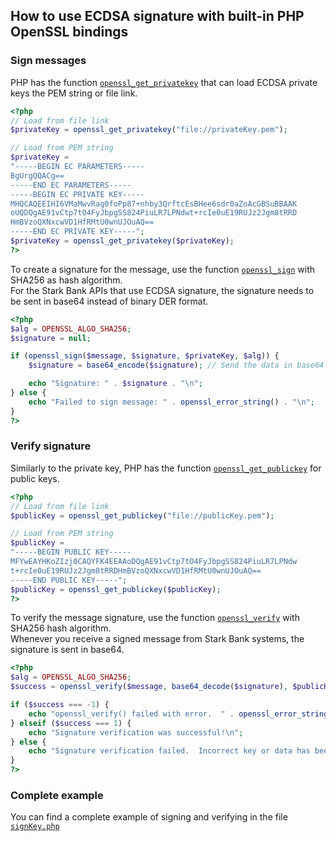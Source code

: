## How to use ECDSA signature with built-in PHP OpenSSL bindings

### Sign messages

PHP has the function [`openssl_get_privatekey`](openssl_get_privatekey) that can load ECDSA private keys the PEM string or file link.

```php
<?php
// Load from file link
$privateKey = openssl_get_privatekey("file://privateKey.pem");

// Load from PEM string
$privateKey =
"-----BEGIN EC PARAMETERS-----
BgUrgQQACg==
-----END EC PARAMETERS-----
-----BEGIN EC PRIVATE KEY-----
MHQCAQEEIHI6VMaMwvRag0foPp87+nhby3QrftcEsBHee6sdr0aZoAcGBSuBBAAK
oUQDQgAE91vCtp7tO4FyJbpgSS824PiuLR7LPNdwt+rcIe0uE19RUJz2Jgm8tRRD
HmBVzoQXNxcwVD1HfRMtU0wnUJOuAQ==
-----END EC PRIVATE KEY-----";
$privateKey = openssl_get_privatekey($privateKey);
?>
```

To create a signature for the message, use the function [`openssl_sign`](openssl_sign) with SHA256 as hash algorithm.  
For the Stark Bank APIs that use ECDSA signature, the signature needs to be sent in base64 instead of binary DER format.


```php
<?php
$alg = OPENSSL_ALGO_SHA256;
$signature = null;

if (openssl_sign($message, $signature, $privateKey, $alg)) {
    $signature = base64_encode($signature); // Send the data in base64

    echo "Signature: " . $signature . "\n";
} else {
    echo "Failed to sign message: " . openssl_error_string() . "\n";
}
?>
```

### Verify signature

Similarly to the private key, PHP has the function [`openssl_get_publickey`](openssl_get_publickey) for public keys.

```php
<?php
// Load from file link
$publicKey = openssl_get_publickey("file://publicKey.pem");

// Load from PEM string
$publicKey =
"-----BEGIN PUBLIC KEY-----
MFYwEAYHKoZIzj0CAQYFK4EEAAoDQgAE91vCtp7tO4FyJbpgSS824PiuLR7LPNdw
t+rcIe0uE19RUJz2Jgm8tRRDHmBVzoQXNxcwVD1HfRMtU0wnUJOuAQ==
-----END PUBLIC KEY-----";
$publicKey = openssl_get_publickey($publicKey);
?>
```

To verify the message signature, use the function [`openssl_verify`](`openssl_verify`) with SHA256 hash algorithm.  
Whenever you receive a signed message from Stark Bank systems, the signature is sent in base64.

```php
<?php
$alg = OPENSSL_ALGO_SHA256;
$success = openssl_verify($message, base64_decode($signature), $publicKey, $alg);

if ($success === -1) {
    echo "openssl_verify() failed with error.  " . openssl_error_string() . "\n";
} elseif ($success === 1) {
    echo "Signature verification was successful!\n";
} else {
    echo "Signature verification failed.  Incorrect key or data has been tampered with\n";
}
?>
```

### Complete example

You can find a complete example of signing and verifying in the file [`signKey.php`](/signKey.php)


[openssl_get_privatekey]: https://www.php.net/manual/en/function.openssl-get-privatekey.php
[openssl_sign]: https://www.php.net/manual/en/function.openssl-sign.php
[openssl_get_publickey]: https://www.php.net/manual/en/function.openssl-get-publickey.php
[openssl_verify]: https://www.php.net/manual/en/function.openssl-verify.php
